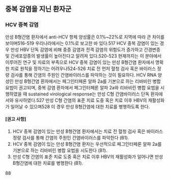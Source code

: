 ## 중복 감염을 지닌 환자군

### HCV 중복 감염

만성 B형간염 환자에서 anti-HCV 항체 양성률은 0.1%~22%로 지역에 따라 큰 차이를 보이며516-519 우리나라에서는 0.1%로 보고한 바 있다.517 HCV 중복 감염이 있는 경우 만성 HBV 단독 감염에 비해 중증 감염과 전격 감염의 위험도가 증가하고 간경변증 및 간세포암종의 발생률이 높아진다고 알려져 있다.520-523 현재까지는 이 분야에서 이루어진 연구 및 자료의 부족으로 HCV 중복 감염이 있는 만성 B형간염 환자에서 명확한 치료 원칙을 정하기는 어려우나524-526 치료 전 먼저 혈청 검사 혹은 바이러스 정량 검사를 통해 간염의 주원인 간염바이러스를 파악하는 것이 필요하다.
HCV RNA 양성인 만성 B형간염 환자에서는 페그인터페론 알파 2a를 기본으로 하는 리바비린 병합 요법이 권고되며, 중복 감염 환자에서 페그인터페론 알파 2a와 리바비린 병합 요법을 시행하였을 때 sustained virological response는 만성 C형 간염바이러스 단독 환자에서와 유사하였다.527 만성 C형 간염의 표준 치료 도중 혹은 치료 이후 HBV의 재활성화가 일어날 수 있으며528 이 경우 만성 B형간염에 대한 치료를 병행하도록 한다.

#### [권고 사항]

1.  HCV 중복 감염이 있는 만성 B형간염 환자에서는 치료 전 혈청 검사 혹은 바이러스 정량 검사를 통해 간염의 주원인 간염바이러스를 파악한다 (B1).
2.  HCV 중복 감염이 있는 만성 B형간염 환자는 우선적으로 페그인터페론 알파 2a를 기본으로 하는 리바비린 병합 요법을 시도한다 (B1).
3.  만성 C형 간염의 표준 치료 도중 혹은 치료 이후 HBV의 재활성화가 일어나면 만성 B형간염에 대한 치료를 병행한다 (B1).

<PAGE>88